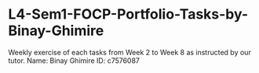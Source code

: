 # L4-Sem1-FOCP-Portfolio-Tasks-by-Binay-Ghimire
Weekly exercise of each tasks from Week 2 to Week 8 as instructed by our tutor.
Name: Binay Ghimire 
ID: c7576087 
